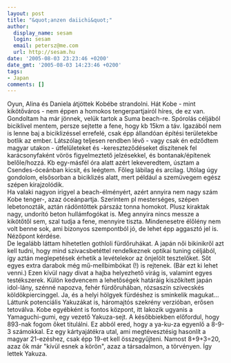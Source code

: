 ```yaml
---
layout: post
title: "&quot;anzen daiichi&quot;"
author:
  display_name: sesam
  login: sesam
  email: petersz@me.com
  url: http://sesam.hu
date: '2005-08-03 23:23:46 +0200'
date_gmt: '2005-08-03 14:23:46 +0200'
tags:
- Japan
comments: []
---
```


Oyun, Alina és Daniela átjöttek Kobébe strandolni. Hát Kobe - mint kikötőváros - nem éppen a homokos tengerpartjairól híres, de ez van. Gondoltam ha már jönnek, velük tartok a Suma beach-re. Spórolás céljából biciklivel mentem, persze sejtette a fene, hogy kb 15km a táv. Igazából nem is lenne baj a biciklizéssel errefelé, csak épp állandóan építési területekbe botlik az ember. Látszólag teljesen rendben lévő - vagy csak én edződtem magyar utakon - útfelületeket és -kereszteződéseket díszítenek fel karácsonyfaként vörös figyelmeztető jelzésekkel, és bontanak/építenek belőle/hozzá. Kb egy-másfél óra alatt azért lekeveredtem, úsztam a Csendes-óceánban kicsit, és leégtem. Főleg lábilag és arcilag. Utólag úgy gondolom, elsősorban a biciklizés alatt, mert például a szemüvegem egész szépen kirajzolódik.  
Ha valaki nagyon irigyel a beach-élményért, azért annyira nem nagy szám Kobe tenger-, azaz óceánpartja. Szerintem pl mesterséges, szépen lebetonozták, aztán rádöntöttek párszáz tonna homokot. Plusz kiraktak nagy, undorító beton hullámfogókat is. Meg annyira nincs messze a kikötőtől sem, szal tudja a fene, mennyire tiszta. Mindenesetre élőlény nem volt benne sok, ami bizonyos szempontból jó, de lehet épp aggasztó jel is. Nézőpont kérdése.  
De legalább láttam hihetetlen gothloli fürdőruhákat. A japán női bikinikről azt kell tudni, hogy mind szivacsbetéttel rendelkeznek optikai tuning céljából, így aztán meglepetések érhetik a levételekor az önjelölt tesztelőket. Sőt egyes extra darabok még mű-mellbimbókat (!) is rejtenek. (Bár ezt ki lehet venni.) Ezen kívül nagy divat a hajba helyezhető virág is, valamint egyes testékszerek. Külön kedvencem a lehetőségek határáig kiszőkített japán idol-lány, szénné napozva, fehér fürdőruhában, rózsaszín szívecskés köldökpiercinggel. Ja, és a helyi hölgyek fürdéshez is sminkelik magukat...  
Láttunk potenciális Yakuzákat is, háromajtós szekrény verzióban, erősen tetoválva. Kobe egyébként is fontos központ, itt lakozik ugyanis a Yamaguchi-gumi, egy vezető Yakuza-sejt. A későbbiekben előfordul, hogy 893-nak fogom őket titulálni. Ez abból ered, hogy a ya-ku-za egyenlő a 8-9-3 számokkal. Ez egy kártyajátékra utal, ami megtévesztésig hasonlít a magyar 21-ezéshez, csak épp 19-et kell összegyűjteni. Namost 8+9+3=20, azaz ők már "kívül esnek a körön", azaz a társadalmon, a törvényen. Így lettek Yakuza.
